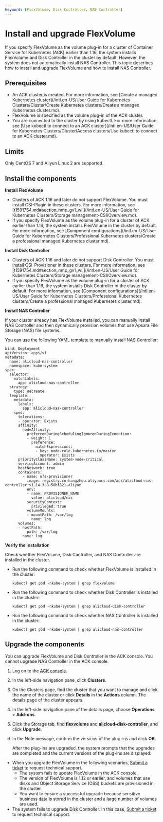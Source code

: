 ```yaml
---
keyword: [FlexVolume, Disk Controller, NAS Controller]
---
```


# Install and upgrade FlexVolume

If you specify FlexVolume as the volume plug-in for a cluster of Container Service for Kubernetes \(ACK\) earlier than 1.16, the system installs FlexVolume and Disk Controller in the cluster by default. However, the system does not automatically install NAS Controller. This topic describes how to install and upgrade FlexVolume and how to install NAS Controller.

## Prerequisites

-   An ACK cluster is created. For more information, see [Create a managed Kubernetes cluster](/intl.en-US/User Guide for Kubernetes Clusters/Cluster/Create Kubernetes clusters/Create a managed Kubernetes cluster.md).
-   FlexVolume is specified as the volume plug-in of the ACK cluster.
-   You are connected to the cluster by using kubectl. For more information, see [Use kubectl to connect to an ACK cluster](/intl.en-US/User Guide for Kubernetes Clusters/Cluster/Access clusters/Use kubectl to connect to an ACK cluster.md).

## Limits

Only CentOS 7 and Aliyun Linux 2 are supported.

## Install the components

**Install FlexVolume**

-   Clusters of ACK 1.16 and later do not support FlexVolume. You must install CSI-Plugin in these clusters. For more information, see [t1591754.md\#section\_nmp\_gv1\_wll](/intl.en-US/User Guide for Kubernetes Clusters/Storage management-CSI/Overview.md).
-   If you specify FlexVolume as the volume plug-in for a cluster of ACK earlier than 1.16, the system installs FlexVolume in the cluster by default. For more information, see [Component configurations](/intl.en-US/User Guide for Kubernetes Clusters/Professional Kubernetes clusters/Create a professional managed Kubernetes cluster.md).

**Install Disk Controller**

-   Clusters of ACK 1.16 and later do not support Disk Controller. You must install CSI-Provisioner in these clusters. For more information, see [t1591754.md\#section\_nmp\_gv1\_wll](/intl.en-US/User Guide for Kubernetes Clusters/Storage management-CSI/Overview.md).
-   If you specify FlexVolume as the volume plug-in for a cluster of ACK earlier than 1.16, the system installs Disk Controller in the cluster by default. For more information, see [Component configurations](/intl.en-US/User Guide for Kubernetes Clusters/Professional Kubernetes clusters/Create a professional managed Kubernetes cluster.md).

**Install NAS Controller**

If your cluster already has FlexVolume installed, you can manually install NAS Controller and then dynamically provision volumes that use Apsara File Storage \(NAS\) file systems.

You can use the following YAML template to manually install NAS Controller:

```
kind: Deployment
apiVersion: apps/v1
metadata:
  name: alicloud-nas-controller
  namespace: kube-system
spec:
  selector:
    matchLabels:
      app: alicloud-nas-controller
  strategy:
    type: Recreate
  template:
    metadata:
      labels:
        app: alicloud-nas-controller
    spec:
      tolerations:
      - operator: Exists
      affinity:
        nodeAffinity:
          preferredDuringSchedulingIgnoredDuringExecution:
          - weight: 1
            preference:
              matchExpressions:
              - key: node-role.kubernetes.io/master
                operator: Exists
      priorityClassName: system-node-critical
      serviceAccount: admin
      hostNetwork: true
      containers:
        - name: nfs-provisioner
          image: registry.cn-hangzhou.aliyuncs.com/acs/alicloud-nas-controller:v1.14.3.8-58bf821-aliyun
          env:
          - name: PROVISIONER_NAME
            value: alicloud/nas
          securityContext:
            privileged: true
          volumeMounts:
          - mountPath: /var/log
            name: log
      volumes:
      - hostPath:
          path: /var/log
        name: log
```

**Verify the installation**

Check whether FlexVolume, Disk Controller, and NAS Controller are installed in the cluster.

-   Run the following command to check whether FlexVolume is installed in the cluster:

    ```
    kubectl get pod -nkube-system | grep flexvolume
    ```

-   Run the following command to check whether Disk Controller is installed in the cluster:

    ```
    kubectl get pod -nkube-system | grep alicloud-disk-controller
    ```

-   Run the following command to check whether NAS Controller is installed in the cluster:

    ```
    kubectl get pod -nkube-system | grep alicloud-nas-controller
    ```


## Upgrade the components

You can upgrade FlexVolume and Disk Controller in the ACK console. You cannot upgrade NAS Controller in the ACK console.

1.  Log on to the [ACK console](https://cs.console.aliyun.com).

2.  In the left-side navigation pane, click **Clusters**.

3.  On the Clusters page, find the cluster that you want to manage and click the name of the cluster or click **Details** in the **Actions** column. The details page of the cluster appears.

4.  In the left-side navigation pane of the details page, choose **Operations** \> **Add-ons**.

5.  Click the Storage tab, find **flexvolume** and **alicloud-disk-controller**, and click **Upgrade**.

6.  In the Note message, confirm the versions of the plug-ins and click **OK**.

    After the plug-ins are upgraded, the system prompts that the upgrades are completed and the current versions of the plug-ins are displayed.


-   When you upgrade FlexVolume in the following scenarios, [Submit a ticket](https://workorder-intl.console.aliyun.com/console.htm) to request technical support.
    -   The system fails to update FlexVolume in the ACK console.
    -   The version of FlexVolume is 1.12 or earlier, and volumes that use disks and Object Storage Service \(OSS\) buckets are provisioned in the cluster.
    -   You want to ensure a successful upgrade because sensitive business data is stored in the cluster and a large number of volumes are used.
-   The system fails to upgrade Disk Controller. In this case, [Submit a ticket](https://workorder-intl.console.aliyun.com/console.htm) to request technical support.

